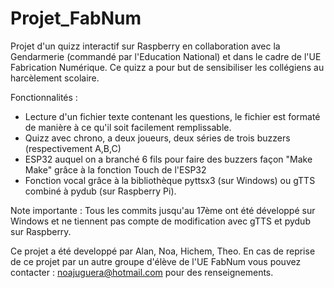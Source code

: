 # Projet_FabNum
Projet d'un quizz interactif sur Raspberry en collaboration avec la Gendarmerie (commandé par l'Education National) et dans le cadre de l'UE Fabrication Numérique. Ce quizz a pour but de sensibiliser les collégiens au harcèlement scolaire. 

Fonctionnalités : 
- Lecture d'un fichier texte contenant les questions, le fichier est formaté de manière à ce qu'il soit facilement remplissable.
- Quizz avec chrono, a deux joueurs, deux séries de trois buzzers (respectivement A,B,C)
- ESP32 auquel on a branché 6 fils pour faire des buzzers façon "Make Make" grâce à la fonction Touch de l'ESP32
- Fonction vocal grâce à la bibliothèque pyttsx3 (sur Windows) ou gTTS combiné à pydub (sur Raspberry Pi). 

Note importante : Tous les commits jusqu'au 17ème ont été développé sur Windows et ne tiennent pas compte de modification avec gTTS et pydub sur Raspberry.

Ce projet a été developpé par Alan, Noa, Hichem, Theo.
En cas de reprise de ce projet par un autre groupe d'élève de l'UE FabNum vous pouvez contacter : noajuguera@hotmail.com pour des renseignements.
